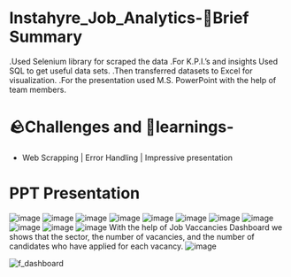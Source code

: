 # Instahyre_Job_Analytics-📑Brief Summary

.Used Selenium library for scraped the data
.For K.P.I.’s and insights Used SQL to get useful data sets.
.Then transferred datasets to Excel for visualization.
.For the presentation used M.S. PowerPoint with the help of team members.

# 🪨Challenges and 🧠learnings-
- Web Scrapping | Error Handling | Impressive presentation
  

# PPT Presentation
![image](https://github.com/Madhugupta95/Instahyre_Job_Analytics/assets/117964914/644c26aa-98e9-4875-a2fc-582842630411)
![image](https://github.com/Madhugupta95/Instahyre_Job_Analytics/assets/117964914/c3a35447-12d2-4162-82ba-be5d18e8010c)
![image](https://github.com/Madhugupta95/Instahyre_Job_Analytics/assets/117964914/13352355-d1e5-45d1-98a0-7a8f2c0212a7)
![image](https://github.com/Madhugupta95/Instahyre_Job_Analytics/assets/117964914/74ec841e-734c-4ffd-94aa-c2d00ae2469c)
![image](https://github.com/Madhugupta95/Instahyre_Job_Analytics/assets/117964914/e6b3fd1d-710f-4c90-97b4-5d2f53599a1e)
![image](https://github.com/Madhugupta95/Instahyre_Job_Analytics/assets/117964914/f17b0808-d0d4-4745-903b-8c2b93c76314)
![image](https://github.com/Madhugupta95/Instahyre_Job_Analytics/assets/117964914/84fa5ec7-6aa4-4e23-acfe-6fee04dcbbf4)
![image](https://github.com/Madhugupta95/Instahyre_Job_Analytics/assets/117964914/ee758233-5fd1-4283-867c-ebe792357d9d)
![image](https://github.com/Madhugupta95/Instahyre_Job_Analytics/assets/117964914/d6dc9385-9c21-4690-99e1-3607e511d238)
![image](https://github.com/Madhugupta95/Instahyre_Job_Analytics/assets/117964914/944f4d44-da2c-44c3-9ba9-9f87727b927d)
![image](https://github.com/Madhugupta95/Instahyre_Job_Analytics/assets/117964914/e1a3a2dd-c82b-4996-a8d2-5e70db40ad3d)
With the help of Job Vaccancies Dashboard	we shows that the sector, the number of vacancies, and the number
 of candidates who have applied for each vacancy.
![image](https://github.com/Madhugupta95/Instahyre_Job_Analytics/assets/117964914/707b1f0e-8cf0-4b5d-9a35-aa0ded7d876f)
														
![f_dashboard](https://github.com/Madhugupta95/Instahyre_Job_Analytics/assets/117964914/c36943cd-3979-4721-97fc-5dc43e41a5f3)























 
















